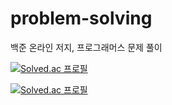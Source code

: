 # problem-solving
백준 온라인 저지, 프로그래머스 문제 풀이

[![Solved.ac
프로필](http://mazassumnida.wtf/api/mini/generate_badge?boj=jaypae95)](https://solved.ac/jaypae95)

[![Solved.ac
프로필](http://mazassumnida.wtf/api/v2/generate_badge?boj=jaypae95)](https://solved.ac/jaypae95)


